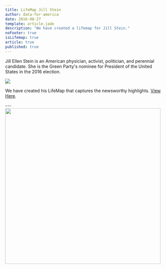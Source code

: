 ```yaml
---
title: LifeMap Jill Stein
author: data-for-america
date: 2016-08-27
template: article.jade
description: "We have created a lifemap for Jill Stein."
noFooter: true
isLifemap: true
article: true
published: true
---
```


<p>
  Jill Ellen Stein is an American physician, activist, politician, and perennial candidate. She is the Green Party's nominee for President of the United States in the 2016 election.
</p>
<p>
<img class="ui medium image" style="margin: 0 auto;" src="http://lifemap.io/img/jillstein.gif" />
</p>
<p>
   We have created his LifeMap that captures the newsworthy highlights. <a href="http://lifemap.io/jillstein/" target="_blank">View Here</a>.
</p>
---
<a href="http://lifemap.io/jillstein/" target="_blank">
<img class="ui medium image" style="width:500px; margin: 0 auto;" src="/img/lifemap/jillstein.jpg" />
</a>
